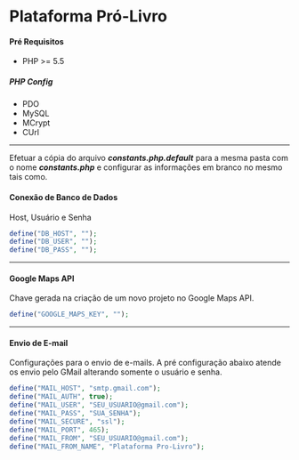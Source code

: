 # Plataforma Pró-Livro

#### Pré Requisitos
* PHP >= 5.5

##### PHP Config
* PDO
* MySQL
* MCrypt
* CUrl

___

Efetuar a cópia do arquivo 
***constants.php.default*** 
para a mesma pasta com o nome
***constants.php***
e configurar as informações em branco no 
mesmo tais como.

#### Conexão de Banco de Dados
Host, Usuário e Senha
```php
define("DB_HOST", "");
define("DB_USER", "");
define("DB_PASS", "");
```
___
#### Google Maps API
Chave gerada na criação de um novo projeto no 
Google Maps API.
```php
define("GOOGLE_MAPS_KEY", "");
```
___
#### Envio de E-mail
Configurações para o envio de e-mails. A pré 
configuração abaixo atende os envio pelo GMail 
alterando somente o usuário e senha.
```php
define("MAIL_HOST", "smtp.gmail.com");
define("MAIL_AUTH", true);
define("MAIL_USER", "SEU_USUARIO@gmail.com");
define("MAIL_PASS", "SUA_SENHA");
define("MAIL_SECURE", "ssl");
define("MAIL_PORT", 465);
define("MAIL_FROM", "SEU_USUARIO@gmail.com");
define("MAIL_FROM_NAME", "Plataforma Pro-Livro");
```